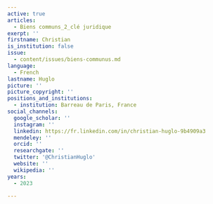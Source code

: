 ```yaml
---
active: true
articles:
  - Biens communs_2_clé juridique
exerpt: ''
firstname: Christian
is_institution: false
issue:
  - content/issues/biens-communus.md
language:
  - French
lastname: Huglo
picture: ''
picture_copyright: ''
positions_and_institutions:
  - institution: Barreau de Paris, France
social_channels:
  google_scholar: ''
  instagram: ''
  linkedin: https://fr.linkedin.com/in/christian-huglo-9b4909a3
  mendeley: ''
  orcid: ''
  researchgate: ''
  twitter: '@ChristianHuglo'
  website: ''
  wikipedia: ''
years:
  - 2023

---
```

